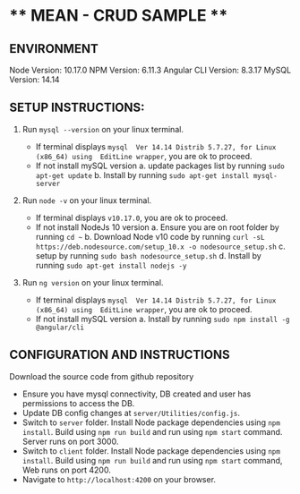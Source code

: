 ** MEAN - CRUD SAMPLE **
========================


ENVIRONMENT
-----------
Node Version: 10.17.0
NPM Version: 6.11.3
Angular CLI Version: 8.3.17
MySQL Version: 14.14


SETUP INSTRUCTIONS:
-------------------
1. Run ``mysql --version`` on your linux terminal.
   - If terminal displays ``mysql  Ver 14.14 Distrib 5.7.27, for Linux (x86_64) using  EditLine wrapper``, you are ok to proceed.
   - If not install mySQL version
     a. update packages list by running ``sudo apt-get update``
	 b. Install by running ``sudo apt-get install mysql-server``

2. Run ``node -v`` on your linux terminal.
   - If terminal displays ``v10.17.0``, you are ok to proceed.
   - If not install NodeJs 10 version
     a. Ensure you are on root folder by running ``cd ~``
	 b. Download Node v10 code by running ``curl -sL https://deb.nodesource.com/setup_10.x -o nodesource_setup.sh``
	 c. setup by running ``sudo bash nodesource_setup.sh``
	 d. Install by running ``sudo apt-get install nodejs -y``
	 
3. Run ``ng version`` on your linux terminal.
   - If terminal displays ``mysql  Ver 14.14 Distrib 5.7.27, for Linux (x86_64) using  EditLine wrapper``, you are ok to proceed.
   - If not install mySQL version
     a. Install by running ``sudo npm install -g @angular/cli``
	 

CONFIGURATION AND INSTRUCTIONS
----------------------

Download the source code from github repository

 - Ensure you have mysql connectivity, DB created and user has permissions to access the DB.
 - Update DB config changes at ``server/Utilities/config.js``.
 - Switch to ``server`` folder. Install Node package dependencies using  ``npm install``. Build using ``npm run build`` and run using ``npm start`` command. Server runs on port 3000.
 - Switch to ``client`` folder. Install Node package dependencies using  ``npm install``. Build using ``npm run build`` and run using ``npm start`` command, Web runs on port 4200.
 - Navigate to ``http://localhost:4200`` on your browser.



